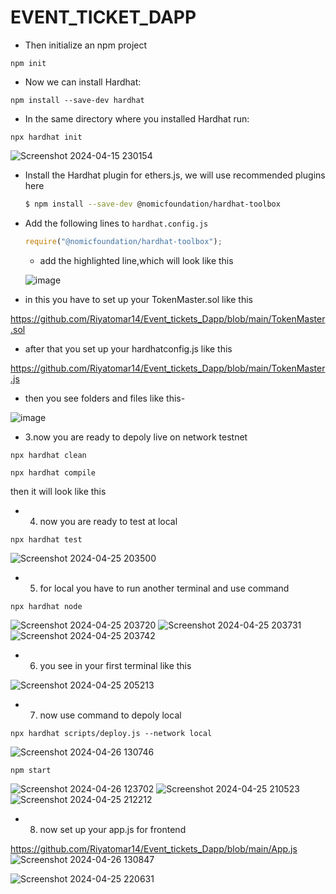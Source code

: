# EVENT_TICKET_DAPP

* Then initialize an npm project

```
npm init
```

* Now we can install Hardhat:

```
npm install --save-dev hardhat

```

* In the same directory where you installed Hardhat run:

```
npx hardhat init
```
![Screenshot 2024-04-15 230154](https://github.com/Riyatomar14/test-hardhat-contract/assets/143107173/62c7afd6-ba7b-43fb-b86f-8bb2b937ac26)

- Install the Hardhat plugin for ethers.js, we will use recommended plugins here
    ```bash
    $ npm install --save-dev @nomicfoundation/hardhat-toolbox
    ```
- Add the following lines to `hardhat.config.js`
    ```javascript
    require("@nomicfoundation/hardhat-toolbox");
    ```
    - add the highlighted line,which will look like this

  ![image](https://github.com/Riyatomar14/test-hardhat-contract/assets/143107173/42c97fb4-d9e1-453e-9735-4ddb4a212239)

* in this you have to set up your TokenMaster.sol like this
  
https://github.com/Riyatomar14/Event_tickets_Dapp/blob/main/TokenMaster.sol

* after that you set up your hardhatconfig.js like this

https://github.com/Riyatomar14/Event_tickets_Dapp/blob/main/TokenMaster.js

* then you see folders and files like this-

![image](https://github.com/Riyatomar14/coding-in-advance-c/assets/143107173/3a88ff23-a29e-4cd5-b1f3-89e9dd9fb1ea)


* 3.now you are ready to depoly live on network testnet

```
npx hardhat clean
```

```
npx hardhat compile
```

then it will look like this


* 4. now you are ready to test at local
 
```
npx hardhat test

```
![Screenshot 2024-04-25 203500](https://github.com/Riyatomar14/Paypal-clone-project-hardhat/assets/143107173/41776e92-a8a8-407e-be9d-773c57ac0a06)

* 5. for local you have to run another terminal and use command
 
```
npx hardhat node
```

![Screenshot 2024-04-25 203720](https://github.com/Riyatomar14/Paypal-clone-project-hardhat/assets/143107173/45c3df74-cf24-4b0c-b32a-27c14f2f1241)
![Screenshot 2024-04-25 203731](https://github.com/Riyatomar14/Paypal-clone-project-hardhat/assets/143107173/01fcce8d-9278-4e0f-843f-33316b7261ac)
![Screenshot 2024-04-25 203742](https://github.com/Riyatomar14/Paypal-clone-project-hardhat/assets/143107173/8ba13466-47c7-4268-83cf-863e59ac2831)

* 6. you see in your first terminal like this
 
![Screenshot 2024-04-25 205213](https://github.com/Riyatomar14/Paypal-clone-project-hardhat/assets/143107173/4c75f347-bcfd-48bd-9541-32ea465a9c94)

* 7. now use command to depoly local
 
```
npx hardhat scripts/deploy.js --network local 
```
![Screenshot 2024-04-26 130746](https://github.com/Riyatomar14/Event_tickets_Dapp/assets/143107173/de858d77-3e8b-46ff-85aa-c6236bba81bd)

```
npm start
```
![Screenshot 2024-04-26 123702](https://github.com/Riyatomar14/Paypal-clone-project-hardhat/assets/143107173/aff57bfa-2d57-4e2e-9be0-43bf1e81fd93)
![Screenshot 2024-04-25 210523](https://github.com/Riyatomar14/Paypal-clone-project-hardhat/assets/143107173/87b4717c-6f06-4207-a7da-2cfe8dc2b77b)
![Screenshot 2024-04-25 212212](https://github.com/Riyatomar14/Paypal-clone-project-hardhat/assets/143107173/d85ee351-9540-4acf-b000-06948ef19a82)

* 8. now set up your app.js for frontend

 https://github.com/Riyatomar14/Event_tickets_Dapp/blob/main/App.js
![Screenshot 2024-04-26 130847](https://github.com/Riyatomar14/Event_tickets_Dapp/assets/143107173/88e98c27-ea71-4bcc-b091-b29777c9864c)

 ![Screenshot 2024-04-25 220631](https://github.com/Riyatomar14/Paypal-clone-project-hardhat/assets/143107173/c93a2fb4-f55d-4fa2-9e3e-1ad7a8eaeb64) 

